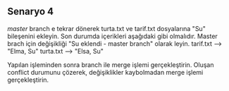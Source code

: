 ## Senaryo 4

*master* branch e tekrar dönerek turta.txt ve tarif.txt dosyalarına "Su" bileşenini ekleyin. Son durumda içerikleri aşağıdaki gibi olmalıdır. Master brach için değişikliği "Su eklendi - master branch" olarak <commit> leyin.
tarif.txt --> "Elma, Su"
turta.txt --> "Elsa, Su" 

Yapılan <commit> işleminden sonra <deneme> branch ile merge işlemi gerçekleştirin. Oluşan conflict durumunu çözerek, değişiklikler kaybolmadan merge işlemi gerçekleştirin. 













